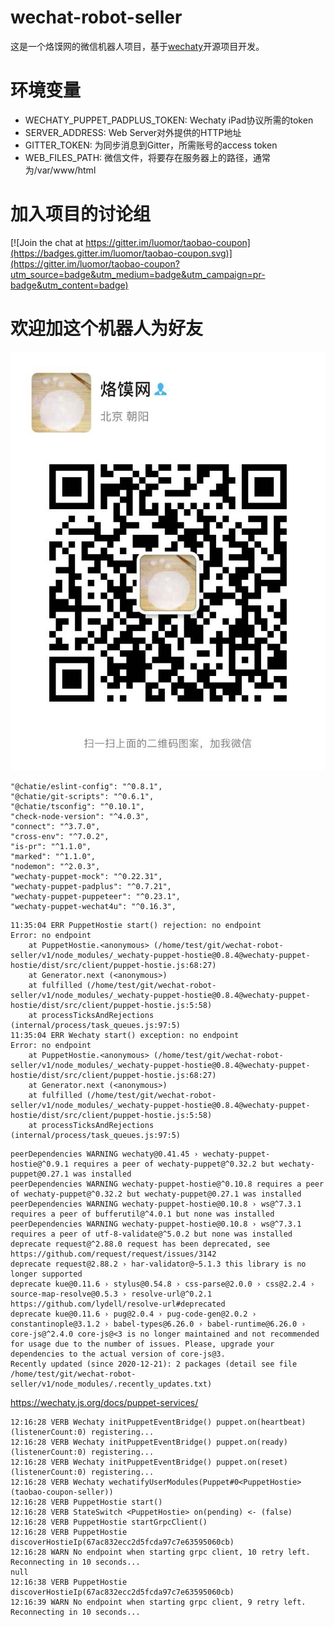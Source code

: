 # wechat-robot-seller

这是一个烙馍网的微信机器人项目，基于[wechaty](http://github.com/chatie/wechaty)开源项目开发。

# 环境变量

* WECHATY_PUPPET_PADPLUS_TOKEN: Wechaty iPad协议所需的token
* SERVER_ADDRESS: Web Server对外提供的HTTP地址
* GITTER_TOKEN: 为同步消息到Gitter，所需账号的access token
* WEB_FILES_PATH: 微信文件，将要存在服务器上的路径，通常为/var/www/html

# 加入项目的讨论组

[![Join the chat at https://gitter.im/luomor/taobao-coupon](https://badges.gitter.im/luomor/taobao-coupon.svg)](https://gitter.im/luomor/taobao-coupon?utm_source=badge&utm_medium=badge&utm_campaign=pr-badge&utm_content=badge)

# 欢迎加这个机器人为好友

![](luomor.jpeg)

```
"@chatie/eslint-config": "^0.8.1",
"@chatie/git-scripts": "^0.6.1",
"@chatie/tsconfig": "^0.10.1",
"check-node-version": "^4.0.3",
"connect": "^3.7.0",
"cross-env": "^7.0.2",
"is-pr": "^1.1.0",
"marked": "^1.1.0",
"nodemon": "^2.0.3",
"wechaty-puppet-mock": "^0.22.31",
"wechaty-puppet-padplus": "^0.7.21",
"wechaty-puppet-puppeteer": "^0.23.1",
"wechaty-puppet-wechat4u": "^0.16.3",
```

```
11:35:04 ERR PuppetHostie start() rejection: no endpoint
Error: no endpoint
    at PuppetHostie.<anonymous> (/home/test/git/wechat-robot-seller/v1/node_modules/_wechaty-puppet-hostie@0.8.4@wechaty-puppet-hostie/dist/src/client/puppet-hostie.js:68:27)
    at Generator.next (<anonymous>)
    at fulfilled (/home/test/git/wechat-robot-seller/v1/node_modules/_wechaty-puppet-hostie@0.8.4@wechaty-puppet-hostie/dist/src/client/puppet-hostie.js:5:58)
    at processTicksAndRejections (internal/process/task_queues.js:97:5)
11:35:04 ERR Wechaty start() exception: no endpoint
Error: no endpoint
    at PuppetHostie.<anonymous> (/home/test/git/wechat-robot-seller/v1/node_modules/_wechaty-puppet-hostie@0.8.4@wechaty-puppet-hostie/dist/src/client/puppet-hostie.js:68:27)
    at Generator.next (<anonymous>)
    at fulfilled (/home/test/git/wechat-robot-seller/v1/node_modules/_wechaty-puppet-hostie@0.8.4@wechaty-puppet-hostie/dist/src/client/puppet-hostie.js:5:58)
    at processTicksAndRejections (internal/process/task_queues.js:97:5)
```

```
peerDependencies WARNING wechaty@0.41.45 › wechaty-puppet-hostie@^0.9.1 requires a peer of wechaty-puppet@^0.32.2 but wechaty-puppet@0.27.1 was installed
peerDependencies WARNING wechaty-puppet-hostie@^0.10.8 requires a peer of wechaty-puppet@^0.32.2 but wechaty-puppet@0.27.1 was installed
peerDependencies WARNING wechaty-puppet-hostie@0.10.8 › ws@^7.3.1 requires a peer of bufferutil@^4.0.1 but none was installed
peerDependencies WARNING wechaty-puppet-hostie@0.10.8 › ws@^7.3.1 requires a peer of utf-8-validate@^5.0.2 but none was installed
deprecate request@^2.88.0 request has been deprecated, see https://github.com/request/request/issues/3142
deprecate request@2.88.2 › har-validator@~5.1.3 this library is no longer supported
deprecate kue@0.11.6 › stylus@0.54.8 › css-parse@2.0.0 › css@2.2.4 › source-map-resolve@0.5.3 › resolve-url@^0.2.1 https://github.com/lydell/resolve-url#deprecated
deprecate kue@0.11.6 › pug@2.0.4 › pug-code-gen@2.0.2 › constantinople@3.1.2 › babel-types@6.26.0 › babel-runtime@6.26.0 › core-js@^2.4.0 core-js@<3 is no longer maintained and not recommended for usage due to the number of issues. Please, upgrade your dependencies to the actual version of core-js@3.
Recently updated (since 2020-12-21): 2 packages (detail see file /home/test/git/wechat-robot-seller/v1/node_modules/.recently_updates.txt)
```

https://wechaty.js.org/docs/puppet-services/

```
12:16:28 VERB Wechaty initPuppetEventBridge() puppet.on(heartbeat) (listenerCount:0) registering...
12:16:28 VERB Wechaty initPuppetEventBridge() puppet.on(ready) (listenerCount:0) registering...
12:16:28 VERB Wechaty initPuppetEventBridge() puppet.on(reset) (listenerCount:0) registering...
12:16:28 VERB Wechaty wechatifyUserModules(Puppet#0<PuppetHostie>(taobao-coupon-seller))
12:16:28 VERB PuppetHostie start()
12:16:28 VERB StateSwitch <PuppetHostie> on(pending) <- (false)
12:16:28 VERB PuppetHostie startGrpcClient()
12:16:28 VERB PuppetHostie discoverHostieIp(67ac832ecc2d5fcda97c7e63595060cb)
12:16:28 WARN No endpoint when starting grpc client, 10 retry left. Reconnecting in 10 seconds...
null
12:16:38 VERB PuppetHostie discoverHostieIp(67ac832ecc2d5fcda97c7e63595060cb)
12:16:39 WARN No endpoint when starting grpc client, 9 retry left. Reconnecting in 10 seconds...
```
